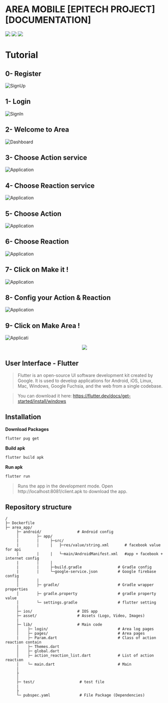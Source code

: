# AREA MOBILE [EPITECH PROJECT] [DOCUMENTATION]

<a href="https://img.shields.io/badge/MADE%20WITH-ANDROID-green" alt="ANDROID">
        <img src="https://img.shields.io/badge/MADE%20WITH-ANDROID-green" /></a>
<a href="https://img.shields.io/badge/MADE%20WITH-FLUTTER-blue" alt="FLUTTER">
        <img src="https://img.shields.io/badge/MADE%20WITH-FLUTTER-blue" /></a>
<a href="https://img.shields.io/badge/MADE%20WITH-DART-lightblue" alt="DART">
        <img src="https://img.shields.io/badge/MADE%20WITH-DART-lightblue" /></a>

# Tutorial

## 0- Register
![SignUp](https://github.com/EpitechIT2020/B-YEP-500-PAR-5-1-area-angelina.colas/blob/dev/MobileClient/area_app/asset/register-screen.png)

## 1- Login

![SignIn](https://github.com/EpitechIT2020/B-YEP-500-PAR-5-1-area-angelina.colas/blob/dev/MobileClient/area_app/asset/login-screen.png)

## 2- Welcome to Area

![Dashboard](https://github.com/EpitechIT2020/B-YEP-500-PAR-5-1-area-angelina.colas/blob/dev/MobileClient/area_app/asset/dashboard-screen.png)

## 3- Choose Action service

![Application](https://github.com/EpitechIT2020/B-YEP-500-PAR-5-1-area-angelina.colas/blob/dev/MobileClient/area_app/asset/first_service-screen.png)

## 4- Choose Reaction service

![Application](https://github.com/EpitechIT2020/B-YEP-500-PAR-5-1-area-angelina.colas/blob/dev/MobileClient/area_app/asset/second_service-screen.png)

## 5- Choose Action

![Application](https://github.com/EpitechIT2020/B-YEP-500-PAR-5-1-area-angelina.colas/blob/dev/MobileClient/area_app/asset/action-screen.png)

## 6- Choose Reaction

![Application](https://github.com/EpitechIT2020/B-YEP-500-PAR-5-1-area-angelina.colas/blob/dev/MobileClient/area_app/asset/reaction-screen.png)

## 7- Click on Make it !

![Application](https://github.com/EpitechIT2020/B-YEP-500-PAR-5-1-area-angelina.colas/blob/dev/MobileClient/area_app/asset/make_it-screen.png)


## 8- Config your Action & Reaction

![Application](https://github.com/EpitechIT2020/B-YEP-500-PAR-5-1-area-angelina.colas/blob/dev/MobileClient/area_app/asset/setting-screen.png)


## 9- Click on Make Area !

![Applicati](https://github.com/EpitechIT2020/B-YEP-500-PAR-5-1-area-angelina.colas/blob/dev/MobileClient/area_app/asset/make_area-screen.png)


<p align="center">
  <img src="https://cdn.iconscout.com/icon/free/png-256/flutter-2038877-1720090.png" />
</p>

## User Interface - Flutter


>Flutter is an open-source UI software development kit created by Google. It is used to develop applications for Android, iOS, Linux, Mac, Windows, Google Fuchsia, and the web from a single codebase.

>You can download it here: https://flutter.dev/docs/get-started/install/windows

## Installation

**Download Packages**

```sh
flutter pug get
```
**Build apk**

```sh
flutter build apk
```
**Run apk**

```sh
flutter run
```

>Runs the app in the development mode.
Open http://localhost:8081/client.apk to download the app.

## Repository structure

```
/
├─ Dockerfile
├─ area_app/
     ├─ android/                # Android config
     │        ├─ app/
     |        |     ├─src/
     |        |     |   ├─res/value/string.xml       # facebook value for api
     |        |     |   └─main/AndroidManifest.xml   #app + facebook + internet config
     |        |     |
     |        |     ├─build.gradle                # Gradle config
     |        |     └─google-service.json         # Google firebase config
     |        | 
     │        ├─ gradle/                          # Gradle wrapper properties
     │        ├─ gradle.property                  # gradle property value
     │        └─ settings.gradle                  # flutter setting
     |
     ├─ ios/                    # IOS app
     ├─ asset/                  # Assets (Logo, Video, Images)
     |
     ├─ lib/                    # Main code
     │    ├─ login/                               # Area log pages
     │    ├─ pages/                               # Area pages
     |    ├─ Param.dart                           # Class of action reaction contain
     │    ├─ Themes.dart
     │    ├─ global.dart
     │    ├─ action_reaction_list.dart            # List of action reaction
     │    └─ main.dart                            # Main
     |
     ├
     │
     ├─ test/                    # test file 
     |
     ├
     └─ pubspec.yaml             # File Package (Dependencies)

```
